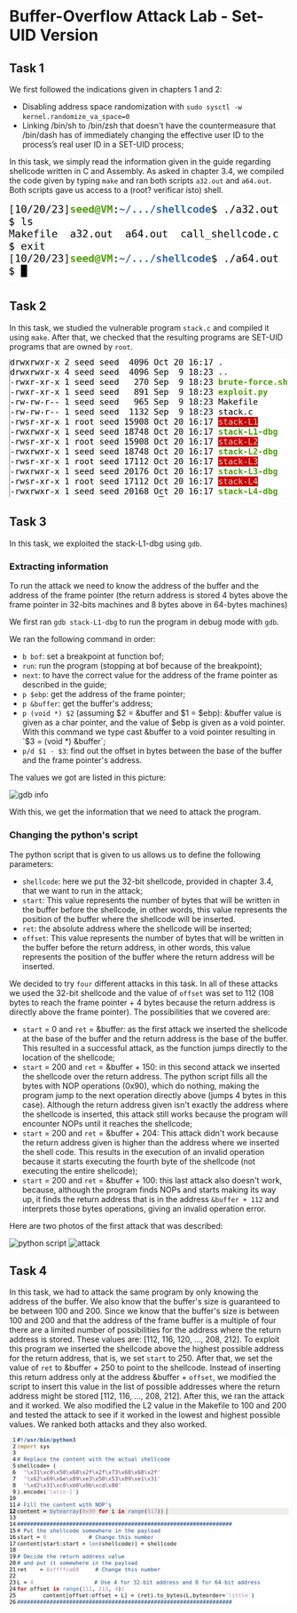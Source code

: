 # Buffer-Overflow Attack Lab - Set-UID Version

## Task 1

We first followed the indications given in chapters 1 and 2:
- Disabling address space randomization with `sudo sysctl -w kernel.randomize_va_space=0`
- Linking /bin/sh to /bin/zsh that doesn't have the countermeasure that /bin/dash has of immediately changing the effective user ID to the process’s real user ID in a SET-UID process;
 
In this task, we simply read the information given in the guide regarding shellcode written in C and Assembly. As asked in chapter 3.4, we compiled the code given by typing `make` and ran both scripts `a32.out` and `a64.out`. Both scripts gave us access to a (root? verificar isto) shell.

![shellcodes](../../img/shellcodes.jpeg)

## Task 2

In this task, we studied the vulnerable program `stack.c` and compiled it using `make`. After that, we checked that the resulting programs are SET-UID programs that are owned by `root`.

![permission](../../img/permissions.jpeg)

## Task 3
In this task, we exploited the stack-L1-dbg using `gdb`.

### Extracting information
To run the attack we need to know the address of the buffer and the address of the frame pointer (the return address is stored 4 bytes above the frame pointer in 32-bits machines and 8 bytes above in 64-bytes machines) 

We first ran `gdb stack-L1-dbg` to run the program in debug mode with `gdb`.

We ran the following command in order:
- `b bof`: set a breakpoint at function bof;
- `run`: run the program (stopping at bof because of the breakpoint);
- `next`: to have the correct value for the address of the frame pointer as described in the guide;
- `p $ebp`: get the address of the frame pointer;
- `p &buffer`: get the buffer's address;
- `p (void *) $2` (assuming $2 = &buffer and $1 = $ebp): &buffer value is given as a char pointer, and the value of $ebp is given as a void pointer. With this command we type cast &buffer to a void pointer resulting in `$3 = (void *) &buffer`;
- `p/d $1 - $3`: find out the offset in bytes between the base of the buffer and the frame pointer's address.


The values we got are listed in this picture:

![gdb info](img/gdb-info.png)

With this, we get the information that we need to attack the program.

### Changing the python's script
The python script that is given to us allows us to define the following parameters:

- `shellcode`: here we put the 32-bit shellcode, provided in chapter 3.4, that we want to run in the attack;
- `start`: This value represents the number of bytes that will be written in the buffer before the shellcode, in other words, this value represents the position of the buffer where the shellcode will be inserted.
- `ret`: the absolute address where the shellcode will be inserted;
- `offset`: This value represents the number of bytes that will be written in the buffer before the return address, in other words, this value represents the position of the buffer where the return address will be inserted.


We decided to try `four` different attacks in this task. In all of these attacks we used the 32-bit shellcode and the value of `offset` was set to 112 (108 bytes to reach the frame pointer + 4 bytes because the return address is directly above the frame pointer). The possibilities that we covered are:

- `start` = 0 and `ret` = &buffer: as the first attack we inserted the shellcode at the base of the buffer and the return address is the base of the buffer. This resulted in a successful attack, as the function jumps directly to the location of the shellcode;
- `start` = 200 and `ret` = &buffer + 150: in this second attack we inserted the shellcode over the return address. The python script fills all the bytes with NOP operations (0x90), which do nothing, making the program jump to the next operation directly above (jumps 4 bytes in this case). Although the return address given isn't exactly the address where the shellcode is inserted, this attack still works because the program will encounter NOPs until it reaches the shellcode;
- `start` = 200 and `ret` = &buffer + 204: This attack didn't work because the return address given is higher than the address where we inserted the shell code. This results in the execution of an invalid operation because it starts executing the fourth byte of the shellcode (not executing the entire shellcode);
- `start` = 200 and `ret` = &buffer + 100: this last attack also doesn't work, because, although the program finds NOPs and starts making its way up, it finds the return address that is in the address `&buffer + 112` and interprets those bytes operations, giving an invalid operation error.

Here are two photos of the first attack that was described:

![python script](img/script.png)
![attack](img/attack.png)

## Task 4

In this task, we had to attack the same program by only knowing the address of the buffer. We also know that the buffer's size is guaranteed to be between 100 and 200. Since we know that the buffer's size is between 100 and 200 and that the address of the frame buffer is a multiple of four there are a limited number of possibilities for the address where the return address is stored. These values are: [112, 116, 120, ..., 208, 212]. To exploit this program we inserted the shellcode above the highest possible address for the return address, that is, we set `start` to 250. After that, we set the value of `ret` to &buffer + 250 to point to the shellcode. Instead of inserting this return address only at the address &buffer + `offset`, we modified the script to insert this value in the list of possible addresses where the return address might be stored [112, 116, ..., 208, 212]. After this, we ran the attack and it worked. We also modified the L2 value in the Makefile to 100 and 200 and tested the attack to see if it worked in the lowest and highest possible values. We ranked both attacks and they also worked.

![modified python script](../../img/attack_task4.png)
